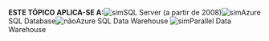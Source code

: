 <Token>**ESTE TÓPICO APLICA-SE A:**![sim](media/yes.png)SQL Server (a partir de 2008)![sim](media/yes.png)Azure SQL Database![não](media/no.png)Azure SQL Data Warehouse ![sim](media/yes.png)Parallel Data Warehouse </Token>

